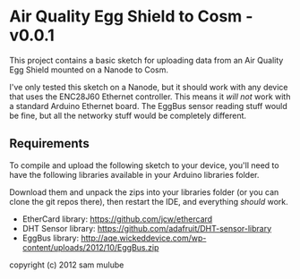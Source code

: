 # Air Quality Egg Shield to Cosm - v0.0.1

This project contains a basic sketch for uploading data from an Air Quality Egg
Shield mounted on a Nanode to Cosm.

I've only tested this sketch on a Nanode, but it should work with any device
that uses the ENC28J60 Ethernet controller. This means it *will not* work with a
standard Arduino Ethernet board. The EggBus sensor reading stuff would be fine,
but all the networky stuff would be completely different.

## Requirements

To compile and upload the following sketch to your device, you'll need to have
the following libraries available in your Arduino libraries folder.

Download them and unpack the zips into your libraries folder (or you can clone
the git repos there), then restart the IDE, and everything *should* work.

 * EtherCard library: https://github.com/jcw/ethercard
 * DHT Sensor library: https://github.com/adafruit/DHT-sensor-library
 * EggBus library: http://aqe.wickeddevice.com/wp-content/uploads/2012/10/EggBus.zip


copyright (c) 2012 sam mulube
